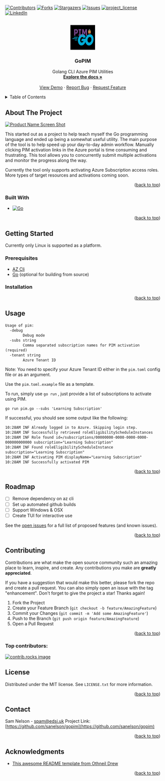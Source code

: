 <!-- Improved compatibility of back to top link: See: https://github.com/othneildrew/Best-README-Template/pull/73 -->
<a id="readme-top"></a>
<!--
*** Thanks for checking out the Best-README-Template. If you have a suggestion
*** that would make this better, please fork the repo and create a pull request
*** or simply open an issue with the tag "enhancement".
*** Don't forget to give the project a star!
*** Thanks again! Now go create something AMAZING! :D
-->



<!-- PROJECT SHIELDS -->
<!--
*** I'm using markdown "reference style" links for readability.
*** Reference links are enclosed in brackets [ ] instead of parentheses ( ).
*** See the bottom of this document for the declaration of the reference variables
*** for contributors-url, forks-url, etc. This is an optional, concise syntax you may use.
*** https://www.markdownguide.org/basic-syntax/#reference-style-links
-->
[![Contributors][contributors-shield]][contributors-url]
[![Forks][forks-shield]][forks-url]
[![Stargazers][stars-shield]][stars-url]
[![Issues][issues-shield]][issues-url]
[![project_license][license-shield]][license-url]
[![LinkedIn][linkedin-shield]][linkedin-url]



<!-- PROJECT LOGO -->
<br />
<div align="center">
  <a href="https://github.com/sanelson/gopim">
    <img src="images/logo.png" alt="Logo" width="80" height="80">
  </a>

<h3 align="center">GoPIM</h3>

  <p align="center">
    Golang CLI Azure PIM Utilities 
    <br />
    <a href="https://github.com/sanelson/gopim"><strong>Explore the docs »</strong></a>
    <br />
    <br />
    <a href="https://github.com/sanelson/gopim">View Demo</a>
    &middot;
    <a href="https://github.com/sanelson/gopim/issues/new?labels=bug&template=bug-report---.md">Report Bug</a>
    &middot;
    <a href="https://github.com/sanelson/gopim/issues/new?labels=enhancement&template=feature-request---.md">Request Feature</a>
  </p>
</div>



<!-- TABLE OF CONTENTS -->
<details>
  <summary>Table of Contents</summary>
  <ol>
    <li>
      <a href="#about-the-project">About The Project</a>
      <ul>
        <li><a href="#built-with">Built With</a></li>
      </ul>
    </li>
    <li>
      <a href="#getting-started">Getting Started</a>
      <ul>
        <li><a href="#prerequisites">Prerequisites</a></li>
        <li><a href="#installation">Installation</a></li>
      </ul>
    </li>
    <li><a href="#usage">Usage</a></li>
    <li><a href="#roadmap">Roadmap</a></li>
    <li><a href="#contributing">Contributing</a></li>
    <li><a href="#license">License</a></li>
    <li><a href="#contact">Contact</a></li>
    <li><a href="#acknowledgments">Acknowledgments</a></li>
  </ol>
</details>



<!-- ABOUT THE PROJECT -->
## About The Project

[![Product Name Screen Shot][product-screenshot]](https://example.com)

This started out as a project to help teach myself the Go programming language and ended up being a somewhat useful utility. The main purpose of the tool is to help speed up your day-to-day admin workflow. Manually clicking PIM activation links in the Azure portal is time consuming and frustrating. This tool allows you to concurrently submit multiple activations and monitor the progress along the way.

Currently the tool only supports activating Azure Subscription access roles. More types of target resources and activations coming soon.

<p align="right">(<a href="#readme-top">back to top</a>)</p>



### Built With

* [![Go][Go.dev]][Go-url]

<p align="right">(<a href="#readme-top">back to top</a>)</p>


<!-- GETTING STARTED -->
## Getting Started

Currently only Linux is supported as a platform.

### Prerequisites

* [AZ Cli](https://learn.microsoft.com/en-us/cli/azure/install-azure-cli-linux?pivots=apt)
* [Go](https://go.dev) (optional for building from source)

### Installation



<p align="right">(<a href="#readme-top">back to top</a>)</p>



<!-- USAGE EXAMPLES -->
## Usage

```
Usage of pim:
  -debug
        Debug mode
  -subs string
        Comma separated subscription names for PIM activation (required)
  -tenant string
        Azure Tenant ID
```

Note: You need to specify your Azure Tenant ID either in the `pim.toml` config file or as an argument.

Use the `pim.toml.example` file as a template.

To run, simply use `go run` , just provide a list of subscriptions to activate using PIM.

```
go run pim.go --subs 'Learning Subscription'
```

If successful, you should see some output like the following:

```
10:28AM INF Already logged in to Azure. Skipping login step.
10:28AM INF Successfully retrieved roleEligibilityScheduleInstances
10:28AM INF Role found id=/subscriptions/00000000-0000-0000-0000-000000000000 subscription="Learning Subscription"
10:28AM INF Found roleEligibilityScheduleInstance subscription="Learning Subscription"
10:28AM INF Activating PIM displayName="Learning Subscription"
10:28AM INF Successfully activated PIM
```

<p align="right">(<a href="#readme-top">back to top</a>)</p>



<!-- ROADMAP -->
## Roadmap

- [ ] Remove dependency on az cli
- [ ] Set up automated github builds
- [ ] Support Windows & OSX
- [ ] Create TUI for interactive use

See the [open issues](https://github.com/sanelson/gopim/issues) for a full list of proposed features (and known issues).

<p align="right">(<a href="#readme-top">back to top</a>)</p>



<!-- CONTRIBUTING -->
## Contributing

Contributions are what make the open source community such an amazing place to learn, inspire, and create. Any contributions you make are **greatly appreciated**.

If you have a suggestion that would make this better, please fork the repo and create a pull request. You can also simply open an issue with the tag "enhancement".
Don't forget to give the project a star! Thanks again!

1. Fork the Project
2. Create your Feature Branch (`git checkout -b feature/AmazingFeature`)
3. Commit your Changes (`git commit -m 'Add some AmazingFeature'`)
4. Push to the Branch (`git push origin feature/AmazingFeature`)
5. Open a Pull Request

<p align="right">(<a href="#readme-top">back to top</a>)</p>

### Top contributors:

<a href="https://github.com/sanelson/gopim/graphs/contributors">
  <img src="https://contrib.rocks/image?repo=sanelson/gopim" alt="contrib.rocks image" />
</a>



<!-- LICENSE -->
## License

Distributed under the MIT license. See `LICENSE.txt` for more information.

<p align="right">(<a href="#readme-top">back to top</a>)</p>



<!-- CONTACT -->
## Contact

Sam Nelson - spam@edsi.uk
Project Link: [https://github.com/sanelson/gopim](https://github.com/sanelson/gopim)

<p align="right">(<a href="#readme-top">back to top</a>)</p>



<!-- ACKNOWLEDGMENTS -->
## Acknowledgments

* [This awesome README template from Othneil Drew](https://github.com/othneildrew/Best-README-Template)

<p align="right">(<a href="#readme-top">back to top</a>)</p>



<!-- MARKDOWN LINKS & IMAGES -->
<!-- https://www.markdownguide.org/basic-syntax/#reference-style-links -->
[contributors-shield]: https://img.shields.io/github/contributors/sanelson/gopim.svg?style=for-the-badge
[contributors-url]: https://github.com/sanelson/gopim/graphs/contributors
[forks-shield]: https://img.shields.io/github/forks/sanelson/gopim.svg?style=for-the-badge
[forks-url]: https://github.com/sanelson/gopim/network/members
[stars-shield]: https://img.shields.io/github/stars/sanelson/gopim.svg?style=for-the-badge
[stars-url]: https://github.com/sanelson/gopim/stargazers
[issues-shield]: https://img.shields.io/github/issues/sanelson/gopim.svg?style=for-the-badge
[issues-url]: https://github.com/sanelson/gopim/issues
[license-shield]: https://img.shields.io/github/license/sanelson/gopim.svg?style=for-the-badge
[license-url]: https://github.com/sanelson/gopim/blob/master/LICENSE.txt
[linkedin-shield]: https://img.shields.io/badge/-LinkedIn-black.svg?style=for-the-badge&logo=linkedin&colorB=555
[linkedin-url]: https://www.linkedin.com/in/nelson-sam
[product-screenshot]: images/screenshot.png
[Go.dev]: https://img.shields.io/badge/golang-00ADD8?&style=plastic&logo=go&logoColor=white
[Go-url]: https://go.dev/